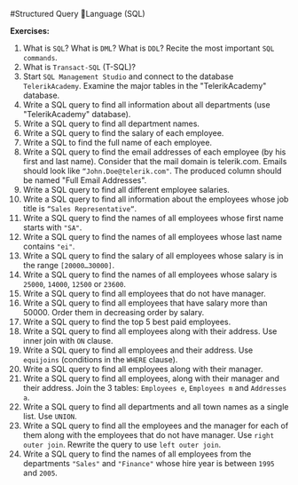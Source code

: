 #Structured Query Language (SQL)

**Exercises:**

1. What is ``SQL``? What is ``DML``? What is ``DDL``? Recite the most important ``SQL commands``.
2. What is ``Transact-SQL`` (T-SQL)?
3. Start ``SQL Management Studio`` and connect to the database ``TelerikAcademy``. Examine the major tables in the "TelerikAcademy" database.
4. Write a SQL query to find all information about all departments (use "TelerikAcademy" database).
5. Write a SQL query to find all department names.
6. Write a SQL query to find the salary of each employee.
7. Write a SQL to find the full name of each employee.
8. Write a SQL query to find the email addresses of each employee (by his first and last name). Consider that the mail domain is telerik.com. Emails should look like ``“John.Doe@telerik.com"``. The produced column should be named "Full Email Addresses".
9. Write a SQL query to find all different employee salaries.
10. Write a SQL query to find all information about the employees whose job title is ``“Sales Representative“``.
11. Write a SQL query to find the names of all employees whose first name starts with ``"SA"``.
12. Write a SQL query to find the names of all employees whose last name contains ``"ei"``.
13. Write a SQL query to find the salary of all employees whose salary is in the range ``[20000…30000]``.
14. Write a SQL query to find the names of all employees whose salary is ``25000``, ``14000``, ``12500`` or ``23600``.
15. Write a SQL query to find all employees that do not have manager.
16. Write a SQL query to find all employees that have salary more than 50000. Order them in decreasing order by salary.
17. Write a SQL query to find the top 5 best paid employees.
18. Write a SQL query to find all employees along with their address. Use inner join with ``ON`` clause.
19. Write a SQL query to find all employees and their address. Use ``equijoins`` (conditions in the ``WHERE`` clause).
20. Write a SQL query to find all employees along with their manager.
21. Write a SQL query to find all employees, along with their manager and their address. Join the 3 tables: ``Employees e``, ``Employees m`` and ``Addresses a``.
22. Write a SQL query to find all departments and all town names as a single list. Use ``UNION``.
23. Write a SQL query to find all the employees and the manager for each of them along with the employees that do not have manager. Use ``right outer join``. Rewrite the query to use ``left outer join``.
24. Write a SQL query to find the names of all employees from the departments ``"Sales"`` and ``"Finance"`` whose hire year is between ``1995`` and ``2005``.
